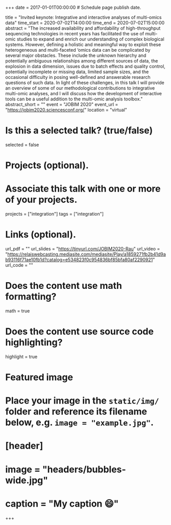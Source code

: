 +++
date = 2017-01-01T00:00:00  # Schedule page publish date.

title = "Invited keynote: Integrative and interactive analyses of multi-omics data"
time_start = 2020-07-02T14:00:00
time_end = 2020-07-02T15:00:00
abstract = "The increased availability and affordability of high-throughput sequencing technologies in recent years has facilitated the use of multi-omic studies to expand and enrich our understanding of complex biological systems. However, defining a holistic and meaningful way to exploit these heterogeneous and multi-faceted ‘omics data can be complicated by several major obstacles. These include the unknown hierarchy and potentially ambiguous relationships among different sources of data, the explosion in data dimension, issues due to batch effects and quality control, potentially incomplete or missing data, limited sample sizes, and the occasional difficulty in posing well-defined and answerable research questions of such data. In light of these challenges, in this talk I will provide an overview of some of our methodological contributions to integrative multi-omic analyses, and I will discuss how the development of interactive tools can be a useful addition to the multi-omic analysis toolbox."
abstract_short = ""
event = "JOBIM 2020"
event_url = "https://jobim2020.sciencesconf.org/"
location = "virtual"

# Is this a selected talk? (true/false)
selected = false

# Projects (optional).
#   Associate this talk with one or more of your projects.
projects = ["integration"]
tags = ["integration"]

# Links (optional).
url_pdf = ""
url_slides = "https://tinyurl.com/JOBIM2020-Rau"
url_video = "https://relaiswebcasting.mediasite.com/mediasite/Play/a1859271fb2b41d9ab93116f71ae10fb1d?catalog=e534823f0c954836bf85bfa80af2290921"
url_code = ""

# Does the content use math formatting?
math = true

# Does the content use source code highlighting?
highlight = true

# Featured image
# Place your image in the `static/img/` folder and reference its filename below, e.g. `image = "example.jpg"`.
# [header]
# image = "headers/bubbles-wide.jpg"
# caption = "My caption :smile:"

+++

<script async class="speakerdeck-embed" data-id="84764036cfb84438aa72b541fb5b4a85" data-ratio="1.77777777777778" src="//speakerdeck.com/assets/embed.js"></script>
